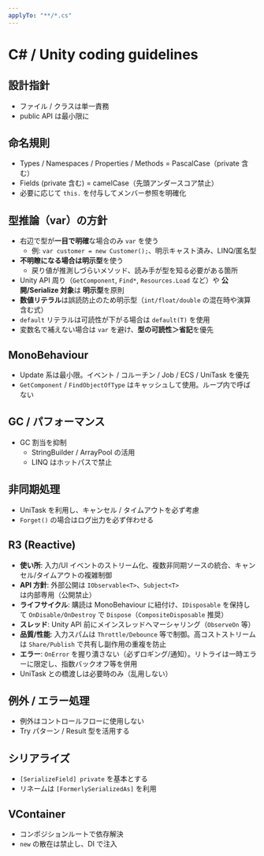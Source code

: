 ```yaml
---
applyTo: "**/*.cs"
---
```


# C# / Unity coding guidelines

## 設計指針

- ファイル / クラスは単一責務
- public API は最小限に

## 命名規則

- Types / Namespaces / Properties / Methods = PascalCase（private 含む）
- Fields (private 含む) = camelCase（先頭アンダースコア禁止）
- 必要に応じて `this.` を付与してメンバー参照を明確化

## 型推論（var）の方針

- 右辺で型が**一目で明確**な場合のみ `var` を使う
  - 例: `var customer = new Customer();`、明示キャスト済み、LINQ/匿名型
- **不明瞭になる場合は明示型**を使う
  - 戻り値が推測しづらいメソッド、読み手が型を知る必要がある箇所
- Unity API 周り（`GetComponent`, `Find*`, `Resources.Load` など）や **公開/Serialize 対象**は **明示型**を原則
- **数値リテラル**は誤読防止のため明示型（`int/float/double` の混在時や演算含む式）
- `default` リテラルは可読性が下がる場合は `default(T)` を使用
- 変数名で補えない場合は `var` を避け、**型の可読性＞省記**を優先

## MonoBehaviour

- Update 系は最小限。イベント / コルーチン / Job / ECS / UniTask を優先
- `GetComponent` / `FindObjectOfType` はキャッシュして使用。ループ内で呼ばない

## GC / パフォーマンス

- GC 割当を抑制
  - StringBuilder / ArrayPool の活用
  - LINQ はホットパスで禁止

## 非同期処理

- UniTask を利用し、キャンセル / タイムアウトを必ず考慮
- `Forget()` の場合はログ出力を必ず伴わせる

## R3 (Reactive)

- **使い所**: 入力/UI イベントのストリーム化、複数非同期ソースの統合、キャンセル/タイムアウトの複雑制御
- **API 方針**: 外部公開は `IObservable<T>`、`Subject<T>` は内部専用（公開禁止）
- **ライフサイクル**: 購読は MonoBehaviour に紐付け、`IDisposable` を保持して `OnDisable/OnDestroy` で `Dispose`（`CompositeDisposable` 推奨）
- **スレッド**: Unity API 前にメインスレッドへマーシャリング（`ObserveOn` 等）
- **品質/性能**: 入力スパムは `Throttle/Debounce` 等で制御。高コストストリームは `Share/Publish` で共有し副作用の重複を防止
- **エラー**: `OnError` を握り潰さない（必ずロギング/通知）。リトライは一時エラーに限定し、指数バックオフ等を併用
- UniTask との橋渡しは必要時のみ（乱用しない）

## 例外 / エラー処理

- 例外はコントロールフローに使用しない
- Try パターン / Result 型を活用する

## シリアライズ

- `[SerializeField] private` を基本とする
- リネームは `[FormerlySerializedAs]` を利用

## VContainer

- コンポジションルートで依存解決
- `new` の散在は禁止し、DI で注入
